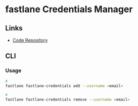# fastlane Credentials Manager

## Links

- [Code Repository](https://github.com/fastlane/fastlane/tree/master/credentials_manager)

## CLI

### Usage

```sh
#
fastlane fastlane-credentials add --username <email>

#
fastlane fastlane-credentials remove --username <email>
```
